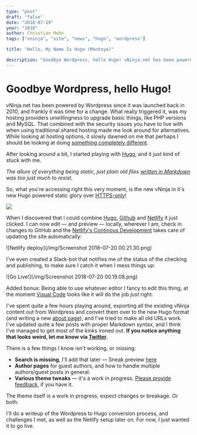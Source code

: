 ```yaml
---
type: "post"
draft: "false"
date: "2018-07-19"
year: "2018"
author: Christian Mohn
tags: ["vninja", "site", "news", "hugo", "wordpress"]

title: "Hello, My Name Is Hugo (Montoya)"

description: "Goodbye Wordpress, hello Hugo! vNinja.net has been powered by Wordpress since it was launched back in 2010, **and frankly it was time for a change**."
---
```


# Goodbye Wordpress, hello Hugo!

vNinja.net has been powered by Wordpress since it was launched back in 2010, and frankly it was time for a change. What really triggered it, was my hosting providers unwillingness to upgrade basic things, like PHP versions and MySQL. That combined with the security issues you have to live with when using traditional shared hosting made me look around for alternatives. While looking at hosting options, it slowly dawned on me that perhaps I should be looking at doing [something completely different](https://www.youtube.com/watch?v=FGK8IC-bGnU).

After looking around a bit, I started playing with [Hugo](http://gohugo.io/), and it just kind of stuck with me. 

_The allure of everything being static, just plain old files [written in Markdown](/virtualization/markdown-things/) was too just much to resist._

So, what you're accessing right this very moment, is the new vNinja in it's new Hugo powered static glory over [HTTPS-only](https://blog.chromium.org/2018/02/a-secure-web-is-here-to-stay.html)! 

[![](/img/hugo-logo.png#center)](http://gohugo.io/)

When I discovered that I could combine [Hugo](http://gohugo.io/), [Github](https://github.com/h0bbel/vninja) and [Netlify](https://www.netlify.com/) it just clicked. I can now edit — and preview — locally, wherever I am, check in changes to GitHub and the [Netlify's Continous Development](https://www.netlify.com/docs/continuous-deployment/) takes care of updating the site automatically: 

![Netlify deploy](/img/Screenshot 2018-07-20 00.21.30.png)

I've even created a Slack-bot that notifies me of the status of the checking and publishing, to make sure I catch it when I mess things up:

![Go Live!](/img/Screenshot 2018-07-20 00.19.08.png)

Added bonus: Being able to use whatever editor I fancy to edit this thing, at the moment [Visual Code](https://code.visualstudio.com/) looks like it will do the job _just_ right.


I've spent quite a few hours playing around, exporting all the existing vNinja content out from Wordpress and convert them over to the new Hugo format (and writing a new [about page](/about/christian-mohn/)), and I've tried to make all old URLs work. I've updated quite a few posts with proper Markdown syntax, and I think I've managed to get most of the kinks ironed out. **If you notice anything that looks weird, let me know via [Twitter](https://twitter.com/h0bbel).** 

There is a few things I know isn't working, or missing:

* **Search is missing**, I'll add that later — Sneak preview [here](/search)
* **Author pages** for guest authors, and how to handle multiple authors/guest posts in general.
* **Various theme tweaks** — it's a work in progress. [Please provide feedback](https://twitter.com/h0bbel), if you have it.

The theme itself is a work in progress, expect changes or breakage. Or both. 

I'll do a writeup of the Wordpress to Hugo conversion process, and challenges I met, as well as the Netlify setup later on. For now, I just wanted it to go live.



